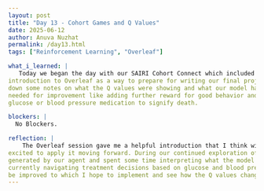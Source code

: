 ```yaml
---
layout: post
title: "Day 13 - Cohort Games and Q Values"
date: 2025-06-12
author: Anuva Nuzhat
permalink: /day13.html
tags: ["Reinforcement Learning", "Overleaf"]

what_i_learned: |
   Today we began the day with our SAIRI Cohort Connect which included some fun games and a workshop. During the workshop I got a 
introduction to Overleaf as a way to prepare for writing our final project papers. We then looked over the RL framework again and I jotted
down some notes on what the Q values were showing and what our model had learnt. Although it's a really good start I noticed some things
needed for improvement like adding further reward for good behavior and ending the program if the agent gets to dangerous levels of 
glucose or blood pressure medication to signify death. 

blockers: |
  No Blockers.

reflection: |
    The Overleaf session gave me a helpful introduction that I think will be particularly helpful for our collaborative paper and I'm
excited to apply it moving forward. During our continued exploration of the reinforcement learning (RL) framework, I revisited the Q-values
generated by our agent and spent some time interpreting what the model has learned so far. I was able to make sense of how the agent is 
currently navigating treatment decisions based on glucose and blood pressure states. I tried also looking further to see how it could
be improved to which I hope to implement and see how the Q values change. 
---
```

